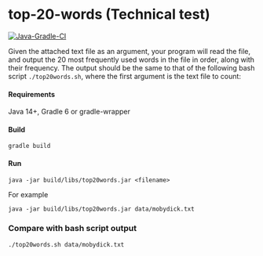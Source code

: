 # top-20-words (Technical test)

[![Java-Gradle-CI](https://github.com/tumakha/top-20-words/workflows/Java-Gradle-CI/badge.svg)](https://github.com/tumakha/top-20-words/actions)

Given the attached text file as an argument, your program will read the file,
and output the 20 most frequently used words in the file in order, along with their frequency. 
The output should be the same to that of the following bash script `./top20words.sh`, 
where the first argument is the text file to count:

#### Requirements
Java 14+, Gradle 6 or gradle-wrapper

#### Build

    gradle build

#### Run

    java -jar build/libs/top20words.jar <filename>
    
For example

    java -jar build/libs/top20words.jar data/mobydick.txt
    
### Compare with bash script output

    ./top20words.sh data/mobydick.txt
